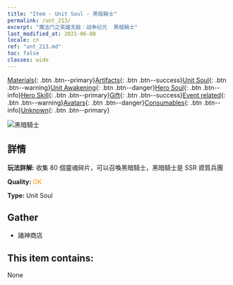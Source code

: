 ```yaml
---
title: "Item - Unit Soul - 黑暗騎士"
permalink: /unt_213/
excerpt: "魔法门之英雄无敌：战争纪元  黑暗騎士"
last_modified_at: 2021-06-08
locale: cn
ref: "unt_213.md"
toc: false
classes: wide
---
```

 [Materials](/ItemsCN/){: .btn .btn--primary}[Artifacts](/ItemsCN/Artifacts/){: .btn .btn--success}[Unit Soul](/ItemsCN/UnitSoul/){: .btn .btn--warning}[Unit Awakening](/ItemsCN/UnitAwakening/){: .btn .btn--danger}[Hero Soul](/ItemsCN/HeroSoul/){: .btn .btn--info}[Hero Skill](/ItemsCN/HeroSkill/){: .btn .btn--primary}[Gift](/ItemsCN/Gift/){: .btn .btn--success}[Event related](/ItemsCN/Events/){: .btn .btn--warning}[Avatars](/ItemsCN/Avatars/){: .btn .btn--danger}[Consumables](/ItemsCN/Consumables/){: .btn .btn--info}[Unknown](/ItemsCN/Unknown/){: .btn .btn--primary}

 ![黑暗騎士](/images/u/ti_siwangqishi.jpg)

## 詳情
 **玩法詳解:** 收集 80 個靈魂碎片，可以召喚黑暗騎士，黑暗騎士是 SSR 資質兵團

 **Quality:** <span style="color: #FF8C00">OK</span>

 **Type:** Unit Soul

## Gather

*    諸神商店 

## This item contains:

  None

